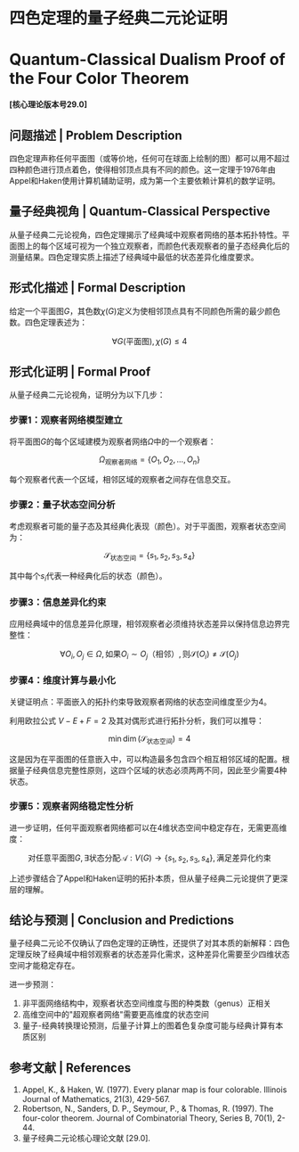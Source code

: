 # 四色定理的量子经典二元论证明
# Quantum-Classical Dualism Proof of the Four Color Theorem

**[核心理论版本号29.0]**

## 问题描述 | Problem Description

四色定理声称任何平面图（或等价地，任何可在球面上绘制的图）都可以用不超过四种颜色进行顶点着色，使得相邻顶点具有不同的颜色。这一定理于1976年由Appel和Haken使用计算机辅助证明，成为第一个主要依赖计算机的数学证明。

## 量子经典视角 | Quantum-Classical Perspective

从量子经典二元论视角，四色定理揭示了经典域中观察者网络的基本拓扑特性。平面图上的每个区域可视为一个独立观察者，而颜色代表观察者的量子态经典化后的测量结果。四色定理实质上描述了经典域中最低的状态差异化维度要求。

## 形式化描述 | Formal Description

给定一个平面图$G$，其色数$\chi(G)$定义为使相邻顶点具有不同颜色所需的最少颜色数。四色定理表述为：

$$
\forall G(\text{平面图}), \chi(G) \leq 4
$$

## 形式化证明 | Formal Proof

从量子经典二元论视角，证明分为以下几步：

### 步骤1：观察者网络模型建立

将平面图$G$的每个区域建模为观察者网络$\Omega$中的一个观察者：

$$
\Omega_{\text{观察者网络}} = \{O_1, O_2, \ldots, O_n\}
$$

每个观察者代表一个区域，相邻区域的观察者之间存在信息交互。

### 步骤2：量子状态空间分析

考虑观察者可能的量子态及其经典化表现（颜色）。对于平面图，观察者状态空间为：

$$
\mathcal{S}_{\text{状态空间}} = \{s_1, s_2, s_3, s_4\}
$$

其中每个$s_i$代表一种经典化后的状态（颜色）。

### 步骤3：信息差异化约束

应用经典域中的信息差异化原理，相邻观察者必须维持状态差异以保持信息边界完整性：

$$
\forall O_i, O_j \in \Omega, \text{如果} O_i \sim O_j \text{（相邻）}, \text{则} \mathcal{S}(O_i) \neq \mathcal{S}(O_j)
$$

### 步骤4：维度计算与最小化

关键证明点：平面嵌入的拓扑约束导致观察者网络的状态空间维度至少为4。

利用欧拉公式 $V - E + F = 2$ 及其对偶形式进行拓扑分析，我们可以推导：

$$
\min \dim(\mathcal{S}_{\text{状态空间}}) = 4
$$

这是因为在平面图的任意嵌入中，可以构造最多包含四个相互相邻区域的配置。根据量子经典信息完整性原则，这四个区域的状态必须两两不同，因此至少需要4种状态。

### 步骤5：观察者网络稳定性分析

进一步证明，任何平面观察者网络都可以在4维状态空间中稳定存在，无需更高维度：

$$
\text{对任意平面图} G, \exists \text{状态分配} \mathcal{A}: V(G) \to \{s_1, s_2, s_3, s_4\}, \text{满足差异化约束}
$$

上述步骤结合了Appel和Haken证明的拓扑本质，但从量子经典二元论提供了更深层的理解。

## 结论与预测 | Conclusion and Predictions

量子经典二元论不仅确认了四色定理的正确性，还提供了对其本质的新解释：四色定理反映了经典域中相邻观察者的状态差异化需求，这种差异化需要至少四维状态空间才能稳定存在。

进一步预测：

1. 非平面网络结构中，观察者状态空间维度与图的种类数（genus）正相关
2. 高维空间中的"超观察者网络"需要更高维度的状态空间
3. 量子-经典转换理论预测，后量子计算上的图着色复杂度可能与经典计算有本质区别

## 参考文献 | References

1. Appel, K., & Haken, W. (1977). Every planar map is four colorable. Illinois Journal of Mathematics, 21(3), 429-567.
2. Robertson, N., Sanders, D. P., Seymour, P., & Thomas, R. (1997). The four-color theorem. Journal of Combinatorial Theory, Series B, 70(1), 2-44.
3. 量子经典二元论核心理论文献 [29.0]. 